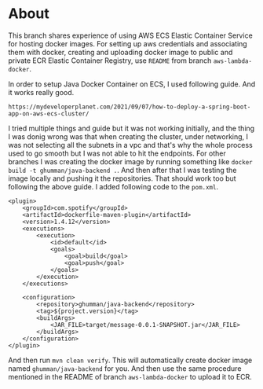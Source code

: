 # About

This branch shares experience of using AWS ECS Elastic Container Service for hosting docker images. For setting up aws credentials and associating them with docker, creating and uploading docker image to public and private ECR Elastic Container Registry, use `README` from branch `aws-lambda-docker`. 

In order to setup Java Docker Container on ECS, I used following guide. And it works really good. 
```
https://mydeveloperplanet.com/2021/09/07/how-to-deploy-a-spring-boot-app-on-aws-ecs-cluster/
```

I tried multiple things and guide but it was not working initially, and the thing I was donig wrong was that when creating the cluster, under networking, I was not selecting all the subnets in a vpc and that's why the whole process used to go smooth but I was not able to hit the endpoints. For other branches I was creating the docker image by running something like `docker build -t ghumman/java-backend .`. And then after that I was testing the image locally and pushing it the repositories. That should work too but following the above guide. I added following code to the `pom.xml`. 
```
<plugin>
    <groupId>com.spotify</groupId>
    <artifactId>dockerfile-maven-plugin</artifactId>
    <version>1.4.12</version>
    <executions>
        <execution>
            <id>default</id>
            <goals>
                <goal>build</goal>
                <goal>push</goal>
            </goals>
        </execution>
    </executions>

    <configuration>
        <repository>ghumman/java-backend</repository>
        <tag>${project.version}</tag>
        <buildArgs>
            <JAR_FILE>target/message-0.0.1-SNAPSHOT.jar</JAR_FILE>
        </buildArgs>
    </configuration>
</plugin>

```

And then run `mvn clean verify`. This will automatically create docker image named `ghumman/java-backend` for you. And then use the same procedure mentioned in the README of branch `aws-lambda-docker` to upload it to ECR. 
